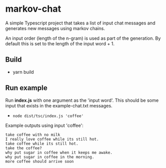 # markov-chat

A simple Typescript project that takes a list of input chat messages and generates new messages using markov chains.

An input order (length of the n-gram) is used as part of the generation. By default this is set to the length of the input word + 1.

## Build

* yarn build

## Run example

Run **index.js** with one argument as the 'input word'. This should be some input that exists in the example-chat.txt messages.

* `node dist/tsc/index.js 'coffee'`

Example outputs using input 'coffee':

```
take coffee with no milk
I really love coffee while its still hot.
take coffee while its still hot.
take the coffee?
why put sugar in coffee when it keeps me awake.
why put sugar in coffee in the morning.
more coffee should arrive soon
```
